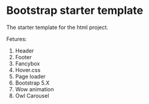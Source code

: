 # Bootstrap starter template
The starter template for the html project.

Fetures:
1. Header
2. Footer
3. Fancybox
4. Hover.css
5. Page loader
6. Bootstrap 5.X
7. Wow animation
8. Owl Carousel
